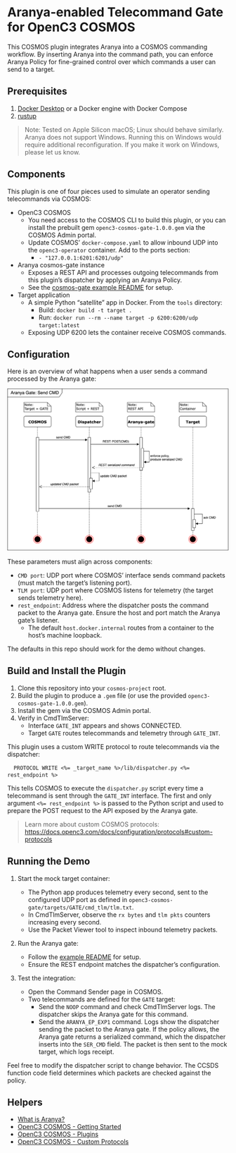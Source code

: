 # Aranya-enabled Telecommand Gate for OpenC3 COSMOS

This COSMOS plugin integrates Aranya into a COSMOS commanding workflow. By inserting Aranya into the command path, you can enforce Aranya Policy for fine-grained control over which commands a user can send to a target.

## Prerequisites
1. [Docker Desktop](https://docs.docker.com/get-started/get-docker/) or a Docker engine with Docker Compose
2. [rustup](https://rustup.rs/)

> Note: Tested on Apple Silicon macOS; Linux should behave similarly. Aranya does not support Windows. Running this on Windows would require additional reconfiguration. If you make it work on Windows, please let us know.

## Components
This plugin is one of four pieces used to simulate an operator sending telecommands via COSMOS:

- OpenC3 COSMOS
  - You need access to the COSMOS CLI to build this plugin, or you can install the prebuilt gem `openc3-cosmos-gate-1.0.0.gem` via the COSMOS Admin portal.
  - Update COSMOS’ `docker-compose.yaml` to allow inbound UDP into the `openc3-operator` container. Add to the ports section:
    - `- "127.0.0.1:6201:6201/udp"`
- Aranya cosmos-gate instance
  - Exposes a REST API and processes outgoing telecommands from this plugin’s dispatcher by applying an Aranya Policy.
  - See the [cosmos-gate example README](https://github.com/matcala/aranya/tree/d3c1cd841aba6d64c52d5a0f50637945d045ac87/examples/rust/cosmos-gate) for setup.
- Target application
  - A simple Python “satellite” app in Docker. From the `tools` directory:
    - Build: `docker build -t target .`
    - Run: `docker run --rm --name target -p 6200:6200/udp target:latest`
  - Exposing UDP 6200 lets the container receive COSMOS commands.

## Configuration
Here is an overview of what happens when a user sends a command processed by the Aranya gate:

![command sequence diagram](cmd_sequence_diagram.png)

These parameters must align across components:
- `CMD port`: UDP port where COSMOS’ interface sends command packets (must match the target’s listening port).
- `TLM port`: UDP port where COSMOS listens for telemetry (the target sends telemetry here).
- `rest_endpoint`: Address where the dispatcher posts the command packet to the Aranya gate. Ensure the host and port match the Aranya gate’s listener.
  - The default `host.docker.internal` routes from a container to the host’s machine loopback.

The defaults in this repo should work for the demo without changes.

## Build and Install the Plugin
1. Clone this repository into your `cosmos-project` root.
2. Build the plugin to produce a `.gem` file (or use the provided `openc3-cosmos-gate-1.0.0.gem`).
3. Install the gem via the COSMOS Admin portal.
4. Verify in CmdTlmServer:
   - Interface `GATE_INT` appears and shows CONNECTED.
   - Target `GATE` routes telecommands and telemetry through `GATE_INT`.

This plugin uses a custom WRITE protocol to route telecommands via the dispatcher:
```
  PROTOCOL WRITE <%= _target_name %>/lib/dispatcher.py <%= rest_endpoint %>
```
This tells COSMOS to execute the `dispatcher.py` script every time a telecommand is sent through the `GATE_INT` interface.
The first and only argument `<%= rest_endpoint %>` is passed to the Python script and used to prepare the POST request to the API exposed by the Aranya gate.

> Learn more about custom COSMOS protocols: https://docs.openc3.com/docs/configuration/protocols#custom-protocols

## Running the Demo
1. Start the mock target container:
   - The Python app produces telemetry every second, sent to the configured UDP port as defined in `openc3-cosmos-gate/targets/GATE/cmd_tlm/tlm.txt`.
   - In CmdTlmServer, observe the `rx bytes` and `tlm pkts` counters increasing every second.
   - Use the Packet Viewer tool to inspect inbound telemetry packets.

2. Run the Aranya gate:
   - Follow the [example README](https://github.com/matcala/aranya/tree/d3c1cd841aba6d64c52d5a0f50637945d045ac87/examples/rust/cosmos-gate) for setup.
   - Ensure the REST endpoint matches the dispatcher’s configuration.

3. Test the integration:
   - Open the Command Sender page in COSMOS.
   - Two telecommands are defined for the `GATE` target:
     - Send the `NOOP` command and check CmdTlmServer logs. The dispatcher skips the Aranya gate for this command.
     - Send the `ARANYA_EP_EXP1` command. Logs show the dispatcher sending the packet to the Aranya gate. If the policy allows, the Aranya gate returns a serialized command, which the dispatcher inserts into the `SER_CMD` field. The packet is then sent to the mock target, which logs receipt.

Feel free to modify the dispatcher script to change behavior. The CCSDS function code field determines which packets are checked against the policy.

## Helpers
- [What is Aranya?](https://aranya-project.github.io/)
- [OpenC3 COSMOS - Getting Started](https://docs.openc3.com/docs/getting-started/installation)
- [OpenC3 COSMOS - Plugins](https://docs.openc3.com/docs/configuration/plugins)
- [OpenC3 COSMOS - Custom Protocols](https://docs.openc3.com/docs/configuration/protocols#custom-protocols)
